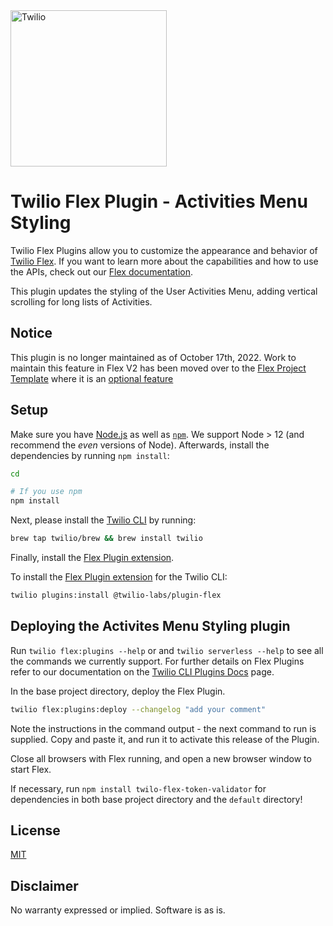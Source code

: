 <a  href="https://www.twilio.com">
<img  src="https://static0.twilio.com/marketing/bundles/marketing/img/logos/wordmark-red.svg"  alt="Twilio"  width="250"  />
</a>

# Twilio Flex Plugin - Activities Menu Styling 

Twilio Flex Plugins allow you to customize the appearance and behavior of [Twilio Flex](https://www.twilio.com/flex). If you want to learn more about the capabilities and how to use the APIs, check out our [Flex documentation](https://www.twilio.com/docs/flex).

This plugin updates the styling of the User Activities Menu, adding vertical scrolling for long lists of Activities.

## Notice
This plugin is no longer maintained as of October 17th, 2022. Work to maintain this feature in Flex V2 has been moved over to the [Flex Project Template](https://github.com/twilio-professional-services/twilio-proserv-flex-project-template) where it is an [optional feature](https://github.com/twilio-professional-services/twilio-proserv-flex-project-template/tree/main/plugin-flex-ts-template-v2/src/feature-library/scrollable-activities/README.md)

## Setup

Make sure you have [Node.js](https://nodejs.org) as well as [`npm`](https://npmjs.com). We support Node > 12 (and recommend the _even_ versions of Node). Afterwards, install the dependencies by running `npm install`:

```bash
cd 

# If you use npm
npm install
```

Next, please install the [Twilio CLI](https://www.twilio.com/docs/twilio-cli/quickstart) by running:

```bash
brew tap twilio/brew && brew install twilio
```

Finally, install the [Flex Plugin extension](https://www.twilio.com/docs/flex/developer/plugins/cli/install).

To install the [Flex Plugin extension](https://www.twilio.com/docs/flex/developer/plugins/cli/install) for the Twilio CLI:

```bash
twilio plugins:install @twilio-labs/plugin-flex
```

## Deploying the Activites Menu Styling plugin

Run `twilio flex:plugins --help` or and `twilio serverless --help` to see all the commands we currently support. For further details on Flex Plugins refer to our documentation on the [Twilio CLI Plugins Docs](https://www.twilio.com/docs/twilio-cli/plugins) page.

In the base project directory, deploy the Flex Plugin.

```bash
twilio flex:plugins:deploy --changelog "add your comment"
```

Note the instructions in the command output - the next command to run is supplied.  Copy and paste it, and run it to activate this release of the Plugin.

Close all browsers with Flex running, and open a new browser window to start Flex.

If necessary, run `npm install twilo-flex-token-validator` for dependencies in both base project directory and the `default` directory!

## License

[MIT](http://www.opensource.org/licenses/mit-license.html)

## Disclaimer

No warranty expressed or implied. Software is as is.
